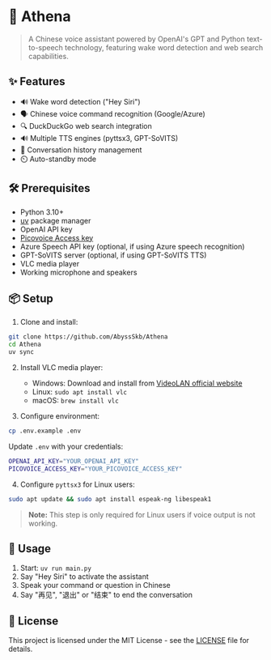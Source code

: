 # 🎤 Athena

> A Chinese voice assistant powered by OpenAI's GPT and Python text-to-speech technology, featuring wake word detection and web search capabilities.

## ✨ Features

- 🔊 Wake word detection ("Hey Siri")
- 🗣️ Chinese voice command recognition (Google/Azure)
- 🔍 DuckDuckGo web search integration
- 🔊 Multiple TTS engines (pyttsx3, GPT-SoVITS)
- 🔄 Conversation history management
- ⏲️ Auto-standby mode

## 🛠️ Prerequisites

- Python 3.10+
- [uv](https://github.com/astral-sh/uv) package manager 
- OpenAI API key
- [Picovoice Access key](https://console.picovoice.ai/)
- Azure Speech API key (optional, if using Azure speech recognition)
- GPT-SoVITS server (optional, if using GPT-SoVITS TTS)
- VLC media player
- Working microphone and speakers

## 📦 Setup

1. Clone and install:
```bash
git clone https://github.com/AbyssSkb/Athena
cd Athena
uv sync
```

2. Install VLC media player:
   - Windows: Download and install from [VideoLAN official website](https://www.videolan.org/)
   - Linux: `sudo apt install vlc`
   - macOS: `brew install vlc`

3. Configure environment:
```bash
cp .env.example .env
```

Update `.env` with your credentials:
```bash
OPENAI_API_KEY="YOUR_OPENAI_API_KEY"
PICOVOICE_ACCESS_KEY="YOUR_PICOVOICE_ACCESS_KEY"
```

4. Configure `pyttsx3` for Linux users:
```bash
sudo apt update && sudo apt install espeak-ng libespeak1
```
> **Note:** This step is only required for Linux users if voice output is not working.

## 🚀 Usage

1. Start: `uv run main.py`
2. Say "Hey Siri" to activate the assistant
3. Speak your command or question in Chinese
4. Say "再见", "退出" or "结束" to end the conversation

## 📝 License

This project is licensed under the MIT License - see the [LICENSE](LICENSE) file for details.
